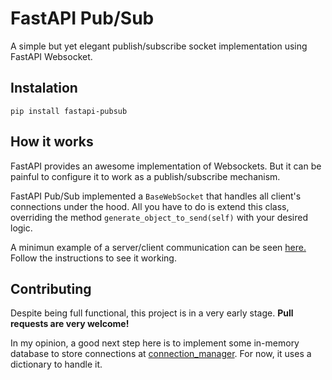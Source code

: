 # FastAPI Pub/Sub

A simple but yet elegant publish/subscribe socket implementation using FastAPI Websocket.

## Instalation

```
pip install fastapi-pubsub
```

## How it works

FastAPI provides an awesome implementation of Websockets. But it can be painful to configure it to work as a publish/subscribe mechanism.

FastAPI Pub/Sub implemented a `BaseWebSocket` that handles all client's connections under the hood. All you have to do is extend this class, overriding the method `generate_object_to_send(self)` with your desired logic.

A minimun example of a server/client communication can be seen [here.](https://github.com/dhiogocorrea/fastapi-pubsub/tree/main/examples) Follow the instructions to see it working.

## Contributing

Despite being full functional, this project is in a very early stage. **Pull requests are very welcome!**

In my opinion, a good next step here is to implement some in-memory database to store connections at [connection_manager](https://github.com/dhiogocorrea/fastapi-pubsub/blob/main/fastapi_pubsub/connection_manager.py). For now, it uses a dictionary to handle it.

